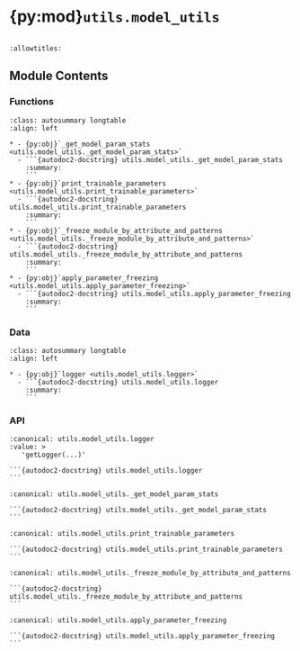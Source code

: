 # {py:mod}`utils.model_utils`

```{py:module} utils.model_utils
```

```{autodoc2-docstring} utils.model_utils
:allowtitles:
```

## Module Contents

### Functions

````{list-table}
:class: autosummary longtable
:align: left

* - {py:obj}`_get_model_param_stats <utils.model_utils._get_model_param_stats>`
  - ```{autodoc2-docstring} utils.model_utils._get_model_param_stats
    :summary:
    ```
* - {py:obj}`print_trainable_parameters <utils.model_utils.print_trainable_parameters>`
  - ```{autodoc2-docstring} utils.model_utils.print_trainable_parameters
    :summary:
    ```
* - {py:obj}`_freeze_module_by_attribute_and_patterns <utils.model_utils._freeze_module_by_attribute_and_patterns>`
  - ```{autodoc2-docstring} utils.model_utils._freeze_module_by_attribute_and_patterns
    :summary:
    ```
* - {py:obj}`apply_parameter_freezing <utils.model_utils.apply_parameter_freezing>`
  - ```{autodoc2-docstring} utils.model_utils.apply_parameter_freezing
    :summary:
    ```
````

### Data

````{list-table}
:class: autosummary longtable
:align: left

* - {py:obj}`logger <utils.model_utils.logger>`
  - ```{autodoc2-docstring} utils.model_utils.logger
    :summary:
    ```
````

### API

````{py:data} logger
:canonical: utils.model_utils.logger
:value: >
   'getLogger(...)'

```{autodoc2-docstring} utils.model_utils.logger
```

````

````{py:function} _get_model_param_stats(model: torch.nn.Module) -> tuple[int, int, float]
:canonical: utils.model_utils._get_model_param_stats

```{autodoc2-docstring} utils.model_utils._get_model_param_stats
```
````

````{py:function} print_trainable_parameters(model: torch.nn.Module) -> tuple[int, int]
:canonical: utils.model_utils.print_trainable_parameters

```{autodoc2-docstring} utils.model_utils.print_trainable_parameters
```
````

````{py:function} _freeze_module_by_attribute_and_patterns(model, attribute_name, name_patterns)
:canonical: utils.model_utils._freeze_module_by_attribute_and_patterns

```{autodoc2-docstring} utils.model_utils._freeze_module_by_attribute_and_patterns
```
````

````{py:function} apply_parameter_freezing(model, freeze_config)
:canonical: utils.model_utils.apply_parameter_freezing

```{autodoc2-docstring} utils.model_utils.apply_parameter_freezing
```
````
